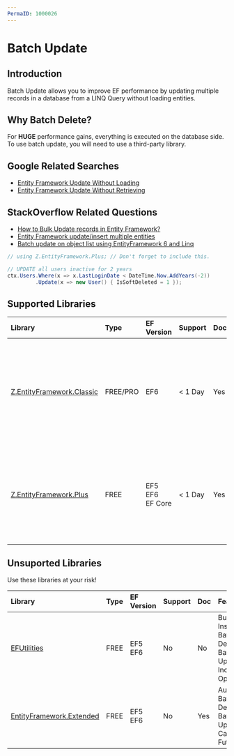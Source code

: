 ```yaml
---
PermaID: 1000026
---
```


# Batch Update

## Introduction

Batch Update allows you to improve EF performance by updating multiple records in a database from a LINQ Query without loading entities.

## Why Batch Delete?

For **HUGE** performance gains, everything is executed on the database side. To use batch update, you will need to use a third-party library.

## Google Related Searches

 - [Entity Framework Update Without Loading](https://www.google.com/search?q=entity+framework+update+without+loading)
 - [Entity Framework Update Without Retrieving](https://www.google.com/search?q=entity+framework+update+without+retrieving)

## StackOverflow Related Questions

 - [How to Bulk Update records in Entity Framework?](https://stackoverflow.com/questions/44194877/how-to-bulk-update-records-in-entity-framework)
 - [Entity Framework update/insert multiple entities](https://stackoverflow.com/questions/39656794/entity-framework-update-insert-multiple-entities)
 - [Batch update on object list using EntityFramework 6 and Linq](https://stackoverflow.com/questions/30738697/batch-update-on-object-list-using-entityframework-6-and-linq)


```csharp
// using Z.EntityFramework.Plus; // Don't forget to include this.

// UPDATE all users inactive for 2 years
ctx.Users.Where(x => x.LastLoginDate < DateTime.Now.AddYears(-2))
         .Update(x => new User() { IsSoftDeleted = 1 });
```

## Supported Libraries

|Library	|Type	|EF Version	|Support	|Doc	|Features|
|:----------|:----------|:----------|:----------|:----------|:----------|
|[Z.EntityFramework.Classic](/ef-classic)	|FREE/PRO	|EF6|< 1 Day	|Yes	| Bulk SaveChanges<br>Bulk Insert<br>Bulk Update<br>Bulk Delete<br>Bulk Merge<br>Batch Delete<br>Batch Update<br>Cache<br>Deferred Query<br>Future|
|[Z.EntityFramework.Plus](/ef-plus)	|FREE	|EF5<br>EF6<br>EF Core|	< 1 Day	|Yes    |Audit<br>Batch Delete<br>Batch Update<br>Cache<br>Deferred Query<br>Filter<br>Future<br>Include Filter<br>Include Optimized|

## Unsuported Libraries

Use these libraries at your risk!

|Library	|Type	|EF Version	|Support	|Doc	|Features |
|:--------- |:--------- |:--------- |:--------- |:--------- |:--------- |
|[EFUtilities](/ef-utilities)	|FREE	|EF5<br>EF6	|No	    |No |Bulk Insert<br>Batch Delete<br>Batch Update<br>Include Optimized<br>
|[EntityFramework.Extended](/ef-extended)	|FREE	|EF5<br>EF6	|No	    |Yes    |Audit<br>Batch Delete<br>Batch Update<br>Cache<br>Future|

